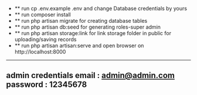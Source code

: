 - ** run cp .env.example .env and change Database credentials by yours
- ** run composer install
- ** run php artisan migrate for creating database tables
- ** run php artisan db:seed for generating roles-super admin
- ** run php artisan storage:link for link storage folder in public for uploading/saving records 
- ** run php artisan artisan:serve and open browser on http://localhost:8000 

-------------------------
admin credentials
email : admin@admin.com
password : 12345678
-------------------------
